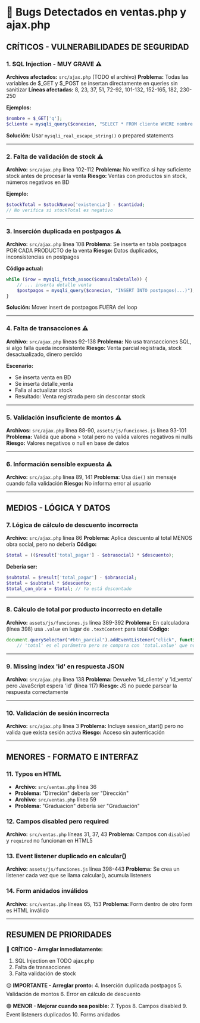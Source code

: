 # 🐛 Bugs Detectados en ventas.php y ajax.php

## CRÍTICOS - VULNERABILIDADES DE SEGURIDAD

### 1. SQL Injection - MUY GRAVE ⚠️
**Archivos afectados:** `src/ajax.php` (TODO el archivo)
**Problema:** Todas las variables de $_GET y $_POST se insertan directamente en queries sin sanitizar
**Líneas afectadas:** 8, 23, 37, 51, 72-92, 101-132, 152-165, 182, 230-250

**Ejemplos:**
```php
$nombre = $_GET['q'];
$cliente = mysqli_query($conexion, "SELECT * FROM cliente WHERE nombre LIKE '%$nombre%'");
```

**Solución:** Usar `mysqli_real_escape_string()` o prepared statements

---

### 2. Falta de validación de stock ⚠️
**Archivo:** `src/ajax.php` línea 102-112
**Problema:** No verifica si hay suficiente stock antes de procesar la venta
**Riesgo:** Ventas con productos sin stock, números negativos en BD

**Ejemplo:**
```php
$stockTotal = $stockNuevo['existencia'] - $cantidad;
// No verifica si stockTotal es negativo
```

---

### 3. Inserción duplicada en postpagos ⚠️
**Archivo:** `src/ajax.php` línea 108
**Problema:** Se inserta en tabla postpagos POR CADA PRODUCTO de la venta
**Riesgo:** Datos duplicados, inconsistencias en postpagos

**Código actual:**
```php
while ($row = mysqli_fetch_assoc($consultaDetalle)) {
    // ... inserta detalle venta
    $postpagos = mysqli_query($conexion, "INSERT INTO postpagos(...)"); // ❌ DENTRO del loop
}
```

**Solución:** Mover insert de postpagos FUERA del loop

---

### 4. Falta de transacciones ⚠️
**Archivo:** `src/ajax.php` líneas 92-138
**Problema:** No usa transacciones SQL, si algo falla queda inconsistente
**Riesgo:** Venta parcial registrada, stock desactualizado, dinero perdido

**Escenario:**
- Se inserta venta en BD
- Se inserta detalle_venta
- Falla al actualizar stock
- Resultado: Venta registrada pero sin descontar stock

---

### 5. Validación insuficiente de montos ⚠️
**Archivos:** `src/ajax.php` línea 88-90, `assets/js/funciones.js` línea 93-101
**Problema:** Valida que abona > total pero no valida valores negativos ni nulls
**Riesgo:** Valores negativos o null en base de datos

---

### 6. Información sensible expuesta ⚠️
**Archivo:** `src/ajax.php` línea 89, 141
**Problema:** Usa `die()` sin mensaje cuando falla validación
**Riesgo:** No informa error al usuario

---

## MEDIOS - LÓGICA Y DATOS

### 7. Lógica de cálculo de descuento incorrecta
**Archivo:** `src/ajax.php` línea 86
**Problema:** Aplica descuento al total MENOS obra social, pero no debería
**Código:**
```php
$total = (($result['total_pagar'] - $obrasocial) * $descuento);
```

**Debería ser:**
```php
$subtotal = $result['total_pagar'] - $obrasocial;
$total = $subtotal * $descuento;
$total_con_obra = $total; // Ya está descontado
```

---

### 8. Cálculo de total por producto incorrecto en detalle
**Archivo:** `assets/js/funciones.js` línea 389-392
**Problema:** En calculadora (línea 398) usa `.value` en lugar de `.textContent` para total
**Código:**
```javascript
document.querySelector("#btn_parcial").addEventListener("click", function (total) {
    // 'total' es el parámetro pero se compara con 'total.value' que no existe
```

---

### 9. Missing index 'id' en respuesta JSON
**Archivo:** `src/ajax.php` línea 138
**Problema:** Devuelve 'id_cliente' y 'id_venta' pero JavaScript espera 'id' (línea 117)
**Riesgo:** JS no puede parsear la respuesta correctamente

---

### 10. Validación de sesión incorrecta
**Archivo:** `src/ajax.php` línea 3
**Problema:** Incluye session_start() pero no valida que exista sesión activa
**Riesgo:** Acceso sin autenticación

---

## MENORES - FORMATO E INTERFAZ

### 11. Typos en HTML
- **Archivo:** `src/ventas.php` línea 36
- **Problema:** "Dirreción" debería ser "Dirección"
- **Archivo:** `src/ventas.php` línea 59
- **Problema:** "Graduacion" debería ser "Graduación"

### 12. Campos disabled pero required
**Archivo:** `src/ventas.php` líneas 31, 37, 43
**Problema:** Campos con `disabled` y `required` no funcionan en HTML5

### 13. Event listener duplicado en calcular()
**Archivo:** `assets/js/funciones.js` línea 398-443
**Problema:** Se crea un listener cada vez que se llama calcular(), acumula listeners

### 14. Form anidados inválidos
**Archivo:** `src/ventas.php` líneas 65, 153
**Problema:** Form dentro de otro form es HTML inválido

---

## RESUMEN DE PRIORIDADES

🔴 **CRÍTICO - Arreglar inmediatamente:**
1. SQL Injection en TODO ajax.php
2. Falta de transacciones
3. Falta validación de stock

🟡 **IMPORTANTE - Arreglar pronto:**
4. Inserción duplicada postpagos
5. Validación de montos
6. Error en cálculo de descuento

🟢 **MENOR - Mejorar cuando sea posible:**
7. Typos
8. Campos disabled
9. Event listeners duplicados
10. Forms anidados

